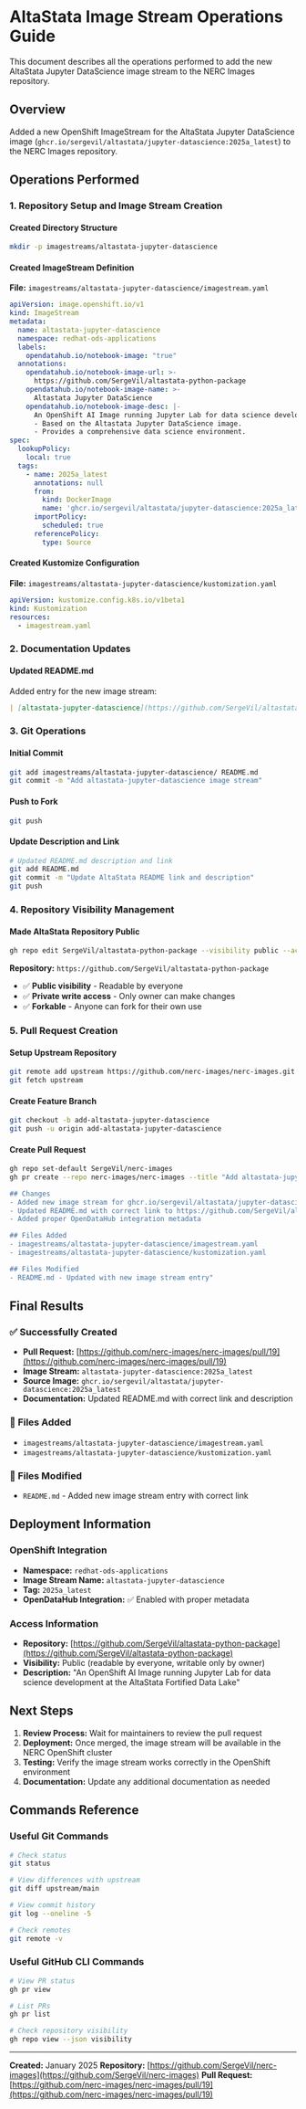 # AltaStata Image Stream Operations Guide

This document describes all the operations performed to add the new AltaStata Jupyter DataScience image stream to the NERC Images repository.

## Overview

Added a new OpenShift ImageStream for the AltaStata Jupyter DataScience image (`ghcr.io/sergevil/altastata/jupyter-datascience:2025a_latest`) to the NERC Images repository.

## Operations Performed

### 1. Repository Setup and Image Stream Creation

#### Created Directory Structure
```bash
mkdir -p imagestreams/altastata-jupyter-datascience
```

#### Created ImageStream Definition
**File:** `imagestreams/altastata-jupyter-datascience/imagestream.yaml`

```yaml
apiVersion: image.openshift.io/v1
kind: ImageStream
metadata:
  name: altastata-jupyter-datascience
  namespace: redhat-ods-applications
  labels:
    opendatahub.io/notebook-image: "true"
  annotations:
    opendatahub.io/notebook-image-url: >-
      https://github.com/SergeVil/altastata-python-package
    opendatahub.io/notebook-image-name: >-
      Altastata Jupyter DataScience
    opendatahub.io/notebook-image-desc: |-
      An OpenShift AI Image running Jupyter Lab for data science development.
      - Based on the Altastata Jupyter DataScience image.
      - Provides a comprehensive data science environment.
spec:
  lookupPolicy:
    local: true
  tags:
    - name: 2025a_latest
      annotations: null
      from:
        kind: DockerImage
        name: 'ghcr.io/sergevil/altastata/jupyter-datascience:2025a_latest'
      importPolicy:
        scheduled: true
      referencePolicy:
        type: Source
```

#### Created Kustomize Configuration
**File:** `imagestreams/altastata-jupyter-datascience/kustomization.yaml`

```yaml
apiVersion: kustomize.config.k8s.io/v1beta1
kind: Kustomization
resources:
  - imagestream.yaml
```

### 2. Documentation Updates

#### Updated README.md
Added entry for the new image stream:

```markdown
| [altastata-jupyter-datascience](https://github.com/SergeVil/altastata-python-package) | An OpenShift AI Image running Jupyter Lab for data science development at the AltaStata Fortified Data Lake. |
```

### 3. Git Operations

#### Initial Commit
```bash
git add imagestreams/altastata-jupyter-datascience/ README.md
git commit -m "Add altastata-jupyter-datascience image stream"
```

#### Push to Fork
```bash
git push
```

#### Update Description and Link
```bash
# Updated README.md description and link
git add README.md
git commit -m "Update AltaStata README link and description"
git push
```

### 4. Repository Visibility Management

#### Made AltaStata Repository Public
```bash
gh repo edit SergeVil/altastata-python-package --visibility public --accept-visibility-change-consequences
```

**Repository:** `https://github.com/SergeVil/altastata-python-package`
- ✅ **Public visibility** - Readable by everyone
- ✅ **Private write access** - Only owner can make changes
- ✅ **Forkable** - Anyone can fork for their own use

### 5. Pull Request Creation

#### Setup Upstream Repository
```bash
git remote add upstream https://github.com/nerc-images/nerc-images.git
git fetch upstream
```

#### Create Feature Branch
```bash
git checkout -b add-altastata-jupyter-datascience
git push -u origin add-altastata-jupyter-datascience
```

#### Create Pull Request
```bash
gh repo set-default SergeVil/nerc-images
gh pr create --repo nerc-images/nerc-images --title "Add altastata-jupyter-datascience image stream" --body "This PR adds a new image stream for the AltaStata Jupyter DataScience image.

## Changes
- Added new image stream for ghcr.io/sergevil/altastata/jupyter-datascience:2025a_latest
- Updated README.md with correct link to https://github.com/SergeVil/altastata-python-package
- Added proper OpenDataHub integration metadata

## Files Added
- imagestreams/altastata-jupyter-datascience/imagestream.yaml
- imagestreams/altastata-jupyter-datascience/kustomization.yaml

## Files Modified
- README.md - Updated with new image stream entry"
```

## Final Results

### ✅ Successfully Created
- **Pull Request:** [https://github.com/nerc-images/nerc-images/pull/19](https://github.com/nerc-images/nerc-images/pull/19)
- **Image Stream:** `altastata-jupyter-datascience:2025a_latest`
- **Source Image:** `ghcr.io/sergevil/altastata/jupyter-datascience:2025a_latest`
- **Documentation:** Updated README.md with correct link and description

### 📁 Files Added
- `imagestreams/altastata-jupyter-datascience/imagestream.yaml`
- `imagestreams/altastata-jupyter-datascience/kustomization.yaml`

### 📝 Files Modified
- `README.md` - Added new image stream entry with correct link

## Deployment Information

### OpenShift Integration
- **Namespace:** `redhat-ods-applications`
- **Image Stream Name:** `altastata-jupyter-datascience`
- **Tag:** `2025a_latest`
- **OpenDataHub Integration:** ✅ Enabled with proper metadata

### Access Information
- **Repository:** [https://github.com/SergeVil/altastata-python-package](https://github.com/SergeVil/altastata-python-package)
- **Visibility:** Public (readable by everyone, writable only by owner)
- **Description:** "An OpenShift AI Image running Jupyter Lab for data science development at the AltaStata Fortified Data Lake"

## Next Steps

1. **Review Process:** Wait for maintainers to review the pull request
2. **Deployment:** Once merged, the image stream will be available in the NERC OpenShift cluster
3. **Testing:** Verify the image stream works correctly in the OpenShift environment
4. **Documentation:** Update any additional documentation as needed

## Commands Reference

### Useful Git Commands
```bash
# Check status
git status

# View differences with upstream
git diff upstream/main

# View commit history
git log --oneline -5

# Check remotes
git remote -v
```

### Useful GitHub CLI Commands
```bash
# View PR status
gh pr view

# List PRs
gh pr list

# Check repository visibility
gh repo view --json visibility
```

---

**Created:** January 2025
**Repository:** [https://github.com/SergeVil/nerc-images](https://github.com/SergeVil/nerc-images)
**Pull Request:** [https://github.com/nerc-images/nerc-images/pull/19](https://github.com/nerc-images/nerc-images/pull/19)
